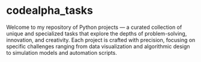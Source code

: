 # codealpha_tasks
Welcome to my repository of Python projects — a curated collection of unique and specialized tasks that explore the depths of problem-solving, innovation, and creativity. Each project is crafted with precision, focusing on specific challenges ranging from data visualization and algorithmic design to simulation models and automation scripts.
